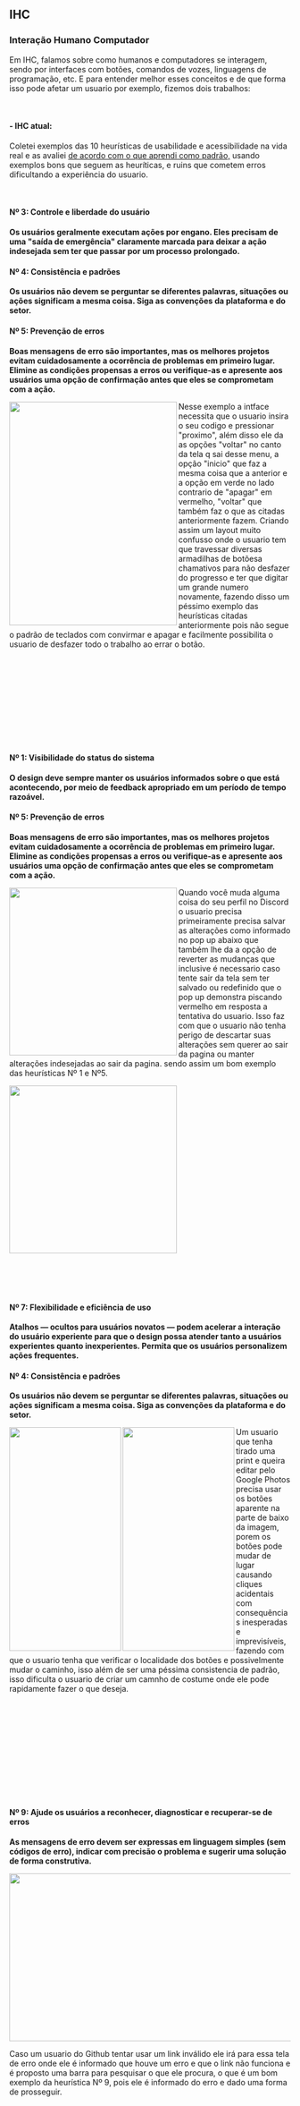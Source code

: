 <h2>IHC</h2>
<h3>Interação Humano Computador</h3>
<p>
  Em IHC, falamos sobre como humanos e computadores se interagem, sendo por interfaces com botões, comandos de vozes, linguagens de programação, etc.
  E para entender melhor esses conceitos e de que forma isso pode afetar um usuario por exemplo, fizemos dois trabalhos: 
</p>
<br>
<h4>- IHC atual:</h4>
<p>
  Coletei exemplos das 10 heurísticas de usabilidade e acessibilidade na vida real e as avaliei <a href=https://www.nngroup.com/articles/ten-usability-heuristics/> de acordo com o que aprendi como padrão,</a> usando exemplos bons que seguem as heuríticas, e ruins que cometem erros dificultando a experiência do usuario.
</p>
<br>
<h4>Nº 3: Controle e liberdade do usuário</h4>
<p><b>Os usuários geralmente executam ações por engano. Eles precisam de uma "saída de emergência" claramente marcada para deixar a ação indesejada sem ter que passar por um processo prolongado.</b></p>
<h4>Nº 4: Consistência e padrões</h4>
<p><b>Os usuários não devem se perguntar se diferentes palavras, situações ou ações significam a mesma coisa. Siga as convenções da plataforma e do setor.</b></p>
<h4>Nº 5: Prevenção de erros</h4>
<p><b>Boas mensagens de erro são importantes, mas os melhores projetos evitam cuidadosamente a ocorrência de problemas em primeiro lugar. Elimine as condições propensas a erros ou verifique-as e apresente aos usuários uma opção de confirmação antes que eles se comprometam com a ação.</b></p>

<div>
   <img align="left" src=https://github.com/LucasFrancaRegistro/bertoti/assets/101057737/e9ecd401-af84-4af4-9593-17071de721c4.png width="300" height="400">
   <p> Nesse exemplo a intface necessita que o usuario insira o seu codigo e pressionar "proximo", além disso ele da as opções "voltar" no canto da tela q sai desse menu,
     a opção "inicio" que faz a mesma coisa que a anterior e a opção em verde no lado contrario de "apagar" em vermelho, "voltar" que também faz o que as citadas    anteriormente fazem. Criando assim um layout muito confusso onde o usuario tem que travessar diversas armadilhas de botõesa chamativos para não desfazer do progresso e ter que digitar um grande numero novamente, fazendo disso um péssimo exemplo das heurísticas citadas anteriormente pois não segue o padrão de teclados com convirmar e apagar e facilmente possibilita o usuario de desfazer todo o trabalho ao errar o botão.
</div>
<br><br><br><br><br><br><br><br><br>
<h4>Nº 1: Visibilidade do status do sistema</h4>
<p><b>O design deve sempre manter os usuários informados sobre o que está acontecendo, por meio de feedback apropriado em um período de tempo razoável.</b></p>
<h4>Nº 5: Prevenção de erros</h4>
<p><b>Boas mensagens de erro são importantes, mas os melhores projetos evitam cuidadosamente a ocorrência de problemas em primeiro lugar. Elimine as condições propensas a erros ou verifique-as e apresente aos usuários uma opção de confirmação antes que eles se comprometam com a ação.</b></p>
<div>
   <img align="left" src=https://github.com/LucasFrancaRegistro/bertoti/assets/101057737/81b144dd-465f-4be7-8a1f-4ebb921ac262.png width="300" height="300">
  <p>
    Quando você muda alguma coisa do seu perfil no Discord o usuario precisa primeiramente precisa salvar as alterações como informado no pop up abaixo que também lhe da a opção de reverter as mudanças que inclusive é necessario caso tente sair da tela sem ter salvado ou redefinido que o pop up demonstra piscando vermelho em resposta a tentativa do usuario. Isso faz com que o usuario não tenha perigo de descartar suas alterações sem querer ao sair da pagina ou manter alterações indesejadas ao sair da pagina. sendo assim um bom exemplo das heurísticas Nº 1 e Nº5.
  </p>
   <img src=https://github.com/LucasFrancaRegistro/bertoti/assets/101057737/193da1f8-6f48-471d-9839-828eee5c5347.png width="300">
</div>
<br><br><br><br>

<h4>Nº 7: Flexibilidade e eficiência de uso</h4>
<p><b>Atalhos — ocultos para usuários novatos — podem acelerar a interação do usuário experiente para que o design possa atender tanto a usuários experientes quanto inexperientes. Permita que os usuários personalizem ações frequentes.</b></p>
<h4>Nº 4: Consistência e padrões</h4>
<p><b>Os usuários não devem se perguntar se diferentes palavras, situações ou ações significam a mesma coisa. Siga as convenções da plataforma e do setor.</b></p>
<div>
   <img align="left" src=https://github.com/LucasFrancaRegistro/bertoti/assets/101057737/9e387a21-0823-4e05-8a4c-d49807984418.png width="200" height="400">
   <img align="left" src=https://github.com/LucasFrancaRegistro/bertoti/assets/101057737/d8aad133-a1c8-4ae3-91b6-049cd5c90671.png width="200" height="400">
  <p>
    Um usuario que tenha tirado uma print e queira editar pelo Google Photos precisa usar os botões aparente na parte de baixo da imagem, porem os botões pode mudar de lugar causando cliques acidentais com consequências inesperadas e imprevisíveis, fazendo com que o usuario tenha que verificar o localidade dos botões e possivelmente mudar o caminho, isso além de ser uma péssima consistencia de padrão, isso dificulta o usuario de criar um camnho de costume onde ele pode rapidamente fazer o que deseja.
  </p>
 </div>
<br><br><br><br><br><br><br><br><br><br>

<h4>Nº 9: Ajude os usuários a reconhecer, diagnosticar e recuperar-se de erros</h4>
<p><b>As mensagens de erro devem ser expressas em linguagem simples (sem códigos de erro), indicar com precisão o problema e sugerir uma solução de forma construtiva.</b></p>

<img src=https://github.com/LucasFrancaRegistro/bertoti/assets/101057737/0916dfd0-7ce4-4524-9748-47993104dbb0.png width="700" height="300">
<p>
  Caso um usuario do Github tentar usar um link inválido ele irá para essa tela de erro onde ele é informado que houve um erro e que o link não funciona e é proposto uma barra para pesquisar o que ele procura, o que é um bom exemplo da heurística Nº 9, pois ele é informado do erro e dado uma forma de prosseguir.
</p>


